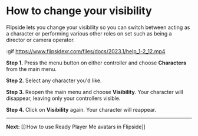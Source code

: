# How to change your visibility

Flipside lets you change your visibility so you can switch between acting as a character or performing various other roles on set such as being a director or camera operator.

:gif https://www.flipsidexr.com/files/docs/2023.1/help_1-2_12.mp4

**Step 1.** Press the menu button on either controller and choose **Characters** from the main menu.

**Step 2.** Select any character you'd like.

**Step 3.** Reopen the main menu and choose **Visibility**. Your character will disappear, leaving only your controllers visible.

**Step 4.** Click on **Visibility** again. Your character will reappear.

---

**Next:** [[:How to use Ready Player Me avatars in Flipside]]
